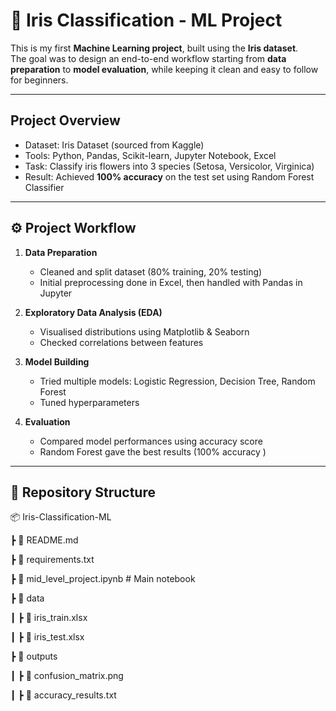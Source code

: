 # 🌸 Iris Classification - ML Project  

This is my first **Machine Learning project**, built using the **Iris dataset**.  
The goal was to design an end-to-end workflow starting from **data preparation** to **model evaluation**, while keeping it clean and easy to follow for beginners.

---

##  Project Overview
-  Dataset: Iris Dataset (sourced from Kaggle)  
-  Tools: Python, Pandas, Scikit-learn, Jupyter Notebook, Excel  
-  Task: Classify iris flowers into 3 species (Setosa, Versicolor, Virginica)  
-  Result: Achieved **100% accuracy** on the test set using Random Forest Classifier  

---

## ⚙ Project Workflow
1. **Data Preparation**
   - Cleaned and split dataset (80% training, 20% testing)
   - Initial preprocessing done in Excel, then handled with Pandas in Jupyter  

2. **Exploratory Data Analysis (EDA)**
   - Visualised distributions using Matplotlib & Seaborn  
   - Checked correlations between features  

3. **Model Building**
   - Tried multiple models: Logistic Regression, Decision Tree, Random Forest  
   - Tuned hyperparameters  

4. **Evaluation**
   - Compared model performances using accuracy score  
   - Random Forest gave the best results (100% accuracy )  

---

## 📂 Repository Structure
📦 Iris-Classification-ML

┣ 📜 README.md

┣ 📜 requirements.txt

┣ 📜 mid_level_project.ipynb # Main notebook

┣ 📂 data

┃ ┣ 📜 iris_train.xlsx

┃ ┣ 📜 iris_test.xlsx

┣ 📂 outputs

┃ ┣ 📜 confusion_matrix.png

┃ ┣ 📜 accuracy_results.txt
